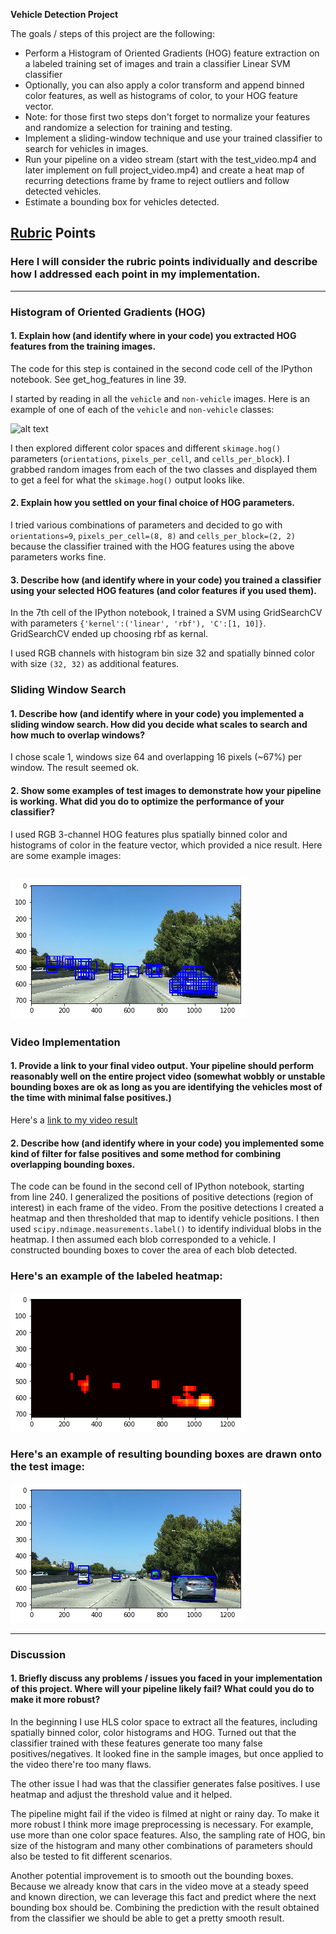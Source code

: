 **Vehicle Detection Project**

The goals / steps of this project are the following:

* Perform a Histogram of Oriented Gradients (HOG) feature extraction on a labeled training set of images and train a classifier Linear SVM classifier
* Optionally, you can also apply a color transform and append binned color features, as well as histograms of color, to your HOG feature vector. 
* Note: for those first two steps don't forget to normalize your features and randomize a selection for training and testing.
* Implement a sliding-window technique and use your trained classifier to search for vehicles in images.
* Run your pipeline on a video stream (start with the test_video.mp4 and later implement on full project_video.mp4) and create a heat map of recurring detections frame by frame to reject outliers and follow detected vehicles.
* Estimate a bounding box for vehicles detected.

[//]: # (Image References)
[image1]: ./examples/car_not_car.png
[image2]: ./examples/sliding_windows.png
[image3]: ./examples/heatmap_example.png
[image4]: ./examples/output.png

## [Rubric](https://review.udacity.com/#!/rubrics/513/view) Points
### Here I will consider the rubric points individually and describe how I addressed each point in my implementation.  

---

### Histogram of Oriented Gradients (HOG)

#### 1. Explain how (and identify where in your code) you extracted HOG features from the training images.

The code for this step is contained in the second code cell of the IPython notebook. See get_hog_features in line 39.

I started by reading in all the `vehicle` and `non-vehicle` images.  Here is an example of one of each of the `vehicle` and `non-vehicle` classes:

![alt text][image1]

I then explored different color spaces and different `skimage.hog()` parameters (`orientations`, `pixels_per_cell`, and `cells_per_block`).  I grabbed random images from each of the two classes and displayed them to get a feel for what the `skimage.hog()` output looks like.


#### 2. Explain how you settled on your final choice of HOG parameters.

I tried various combinations of parameters and decided to go with `orientations=9`, `pixels_per_cell=(8, 8)` and `cells_per_block=(2, 2)` because the classifier trained with the HOG features using the above parameters works fine.

#### 3. Describe how (and identify where in your code) you trained a classifier using your selected HOG features (and color features if you used them).

In the 7th cell of the IPython notebook, I trained a SVM using GridSearchCV with parameters `{'kernel':('linear', 'rbf'), 'C':[1, 10]}`. GridSearchCV ended up choosing rbf as kernal.

I used RGB channels with histogram bin size 32 and spatially binned color with size `(32, 32)` as additional features.

### Sliding Window Search

#### 1. Describe how (and identify where in your code) you implemented a sliding window search.  How did you decide what scales to search and how much to overlap windows?

I chose scale 1, windows size 64 and overlapping 16 pixels (~67%) per window. The result seemed ok.

#### 2. Show some examples of test images to demonstrate how your pipeline is working.  What did you do to optimize the performance of your classifier?

I used RGB 3-channel HOG features plus spatially binned color and histograms of color in the feature vector, which provided a nice result.  Here are some example images:

![alt text][image2]
---

### Video Implementation

#### 1. Provide a link to your final video output.  Your pipeline should perform reasonably well on the entire project video (somewhat wobbly or unstable bounding boxes are ok as long as you are identifying the vehicles most of the time with minimal false positives.)
Here's a [link to my video result](./video_output/vehicle_detection.mp4)


#### 2. Describe how (and identify where in your code) you implemented some kind of filter for false positives and some method for combining overlapping bounding boxes.

The code can be found in the second cell of IPython notebook, starting from line 240. I generalized the positions of positive detections (region of interest) in each frame of the video. From the positive detections I created a heatmap and then thresholded that map to identify vehicle positions.  I then used `scipy.ndimage.measurements.label()` to identify individual blobs in the heatmap.  I then assumed each blob corresponded to a vehicle.  I constructed bounding boxes to cover the area of each blob detected.

### Here's an example of the labeled heatmap:
![alt text][image3]

### Here's an example of resulting bounding boxes are drawn onto the test image:
![alt text][image4]



---

### Discussion

#### 1. Briefly discuss any problems / issues you faced in your implementation of this project.  Where will your pipeline likely fail?  What could you do to make it more robust?

In the beginning I use HLS color space to extract all the features, including spatially binned color, color histograms and HOG. Turned out that the classifier trained with these features generate too many false positives/negatives. It looked fine in the sample images, but once applied to the video there're too many flaws.

The other issue I had was that the classifier generates false positives. I use heatmap and adjust the threshold value and it helped.

The pipeline might fail if the video is filmed at night or rainy day. To make it more robust I think more image preprocessing is necessary. For example, use more than one color space features. Also, the sampling rate of HOG, bin size of the histogram and many other combinations of parameters should also be tested to fit different scenarios.

Another potential improvement is to smooth out the bounding boxes. Because we already know that cars in the video move at a steady speed and known direction, we can leverage this fact and predict where the next bounding box should be. Combining the prediction with the result obtained from the classifier we should be able to get a pretty smooth result.

